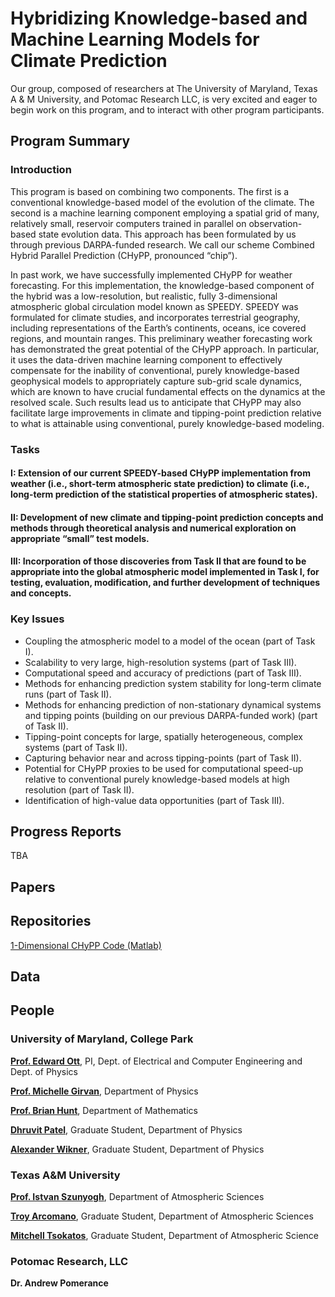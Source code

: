 # Hybridizing Knowledge-based and Machine Learning Models for Climate Prediction

Our group, composed of researchers at The University of Maryland, Texas A & M University, and Potomac Research LLC, is very excited and eager to begin work on this program, and to interact with other program participants.

## Program Summary
### Introduction
This program is based on combining two components. The first is a conventional knowledge-based model of the evolution of the climate. The second is a machine learning component employing a spatial grid of many, relatively small, reservoir computers trained in parallel on observation-based state evolution data. This approach has been formulated by us through previous DARPA-funded research. We call our scheme Combined Hybrid Parallel Prediction (CHyPP, pronounced “chip”).

In past work, we have successfully implemented CHyPP for weather forecasting. For this implementation, the knowledge-based component of the hybrid was a low-resolution, but realistic, fully 3-dimensional atmospheric global circulation model known as SPEEDY. SPEEDY was formulated for climate studies, and incorporates terrestrial geography, including representations of the Earth’s continents, oceans, ice covered regions, and mountain ranges. This preliminary weather forecasting work has demonstrated the great potential of the CHyPP approach. In particular, it uses the data-driven machine learning component to effectively compensate for the inability of conventional, purely knowledge-based geophysical models to appropriately capture sub-grid scale dynamics, which are known to have crucial fundamental effects on the dynamics at the resolved scale. Such results lead us to anticipate that CHyPP may also facilitate large improvements in climate and tipping-point prediction relative to what is attainable using conventional, purely knowledge-based modeling.

### Tasks
#### **I**: Extension of our current SPEEDY-based CHyPP implementation from weather (i.e., short-term atmospheric state prediction) to climate (i.e., long-term prediction of the statistical properties of atmospheric states).
#### **II**: Development of new climate and tipping-point prediction concepts and methods through theoretical analysis and numerical exploration on appropriate “small” test models.
#### **III**: Incorporation of those discoveries from Task II that are found to be appropriate into the global atmospheric model implemented in Task I, for testing, evaluation, modification, and further development of techniques and concepts.

### Key Issues
- Coupling the atmospheric model to a model of the ocean (part of Task I).
- Scalability to very large, high-resolution systems (part of Task III).
- Computational speed and accuracy of predictions (part of Task III).
- Methods for enhancing prediction system stability for long-term climate runs (part of Task II).
- Methods for enhancing prediction of non-stationary dynamical systems and tipping points (building on our previous DARPA-funded work) (part of Task II).
- Tipping-point concepts for large, spatially heterogeneous, complex systems (part of Task II).
- Capturing behavior near and across tipping-points (part of Task II).
- Potential for CHyPP proxies to be used for computational speed-up relative to conventional purely knowledge-based models at high resolution (part of Task II).
- Identification of high-value data opportunities (part of Task III).


## Progress Reports

TBA

## Papers



## Repositories

[1-Dimensional CHyPP Code (Matlab)](https://github.com/awikner/CHyPP)

## Data

## People

### University of Maryland, College Park
[**Prof. Edward Ott**](https://scholar.google.com/citations?user=z7boxkkAAAAJ&hl=en), PI, Dept. of Electrical and Computer Engineering and Dept. of Physics

[**Prof. Michelle Girvan**](https://scholar.google.com/citations?user=npKBI-oAAAAJ&hl=en), Department of Physics

[**Prof. Brian Hunt**](https://scholar.google.com/citations?user=ten7UlMAAAAJ&hl=en), Department of Mathematics

[**Dhruvit Patel**](https://scholar.google.com/citations?user=mx7LoLsAAAAJ&hl=en), Graduate Student, Department of Physics

[**Alexander Wikner**](https://scholar.google.com/citations?user=J7dAtysAAAAJ&hl=en), Graduate Student, Department of Physics

### Texas A&M University
[**Prof. Istvan Szunyogh**](https://scholar.google.com/citations?user=L4JW_JUAAAAJ&hl=en), Department of Atmospheric Sciences

[**Troy Arcomano**](https://scholar.google.com/citations?user=SBeD6doAAAAJ&hl=en), Graduate Student, Department of Atmospheric Sciences

[**Mitchell Tsokatos**](https://atmo.tamu.edu/people/profiles/students/tsokatosmitchell.html), Graduate Student, Department of Atmospheric Science

### Potomac Research, LLC
**Dr. Andrew Pomerance**
